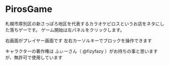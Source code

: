 # PirosGame

札幌市厚別区の新さっぽろ地区を代表するカラオケピロスというお店をネタにした落ちゲーです。
ゲーム開始は左パネルをクリックします。

右画面がプレイヤー画面です
左右カーソルキーでブロックを操作できます

キャラクターの著作権は ふぃーさん（ @fizyfazy ）がお持ちの事と思いますが、無許可で使用しています
